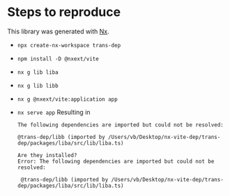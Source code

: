 # Steps to reproduce

This library was generated with [Nx](https://nx.dev).

- `npx create-nx-workspace trans-dep`
- `npm install -D @nxext/vite`
- `nx g lib liba`
- `nx g lib libb`
- `nx g @nxext/vite:application app`

- `nx serve app`
  Resulting in

      The following dependencies are imported but could not be resolved:

      @trans-dep/libb (imported by /Users/vb/Desktop/nx-vite-dep/trans-dep/packages/liba/src/lib/liba.ts)

      Are they installed?
      Error: The following dependencies are imported but could not be resolved:

       @trans-dep/libb (imported by /Users/vb/Desktop/nx-vite-dep/trans-dep/packages/liba/src/lib/liba.ts)
